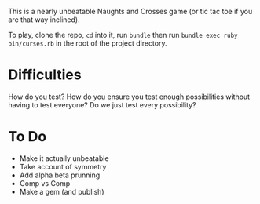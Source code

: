 This is a nearly unbeatable Naughts and Crosses game (or tic tac toe if you are that way inclined).

To play, clone the repo, `cd` into it, run `bundle` then run `bundle exec ruby bin/curses.rb` in the root of the project directory.


# Difficulties

How do you test? How do you ensure you test enough possibilities without having to test everyone? Do we just test every possibility?

# To Do
- Make it actually unbeatable
- Take account of symmetry
- Add alpha beta prunning
- Comp vs Comp
- Make a gem (and publish)
